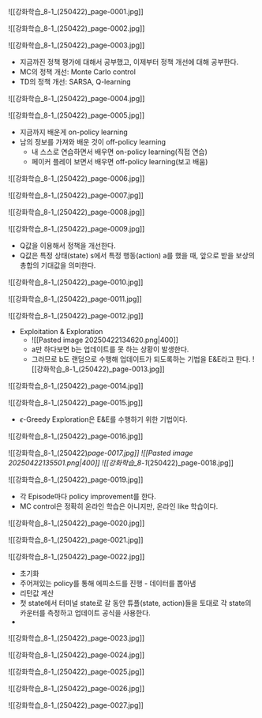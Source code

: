 ![[강화학습_8-1_(250422)_page-0001.jpg]]

![[강화학습_8-1_(250422)_page-0002.jpg]]

![[강화학습_8-1_(250422)_page-0003.jpg]]
- 지금까진 정책 평가에 대해서 공부했고, 이제부터 정책 개선에 대해 공부한다.
- MC의 정책 개선: Monte Carlo control
- TD의 정책 개선: SARSA, Q-learning

![[강화학습_8-1_(250422)_page-0004.jpg]]

![[강화학습_8-1_(250422)_page-0005.jpg]]
- 지금까지 배운게 on-policy learning
- 남의 정보를 가져와 배운 것이 off-policy learning
	- 내 스스로 연습하면서 배우면 on-policy learning(직접 연습)
	- 페이커 플레이 보면서 배우면 off-policy learning(보고 배움)

![[강화학습_8-1_(250422)_page-0006.jpg]]

![[강화학습_8-1_(250422)_page-0007.jpg]]

![[강화학습_8-1_(250422)_page-0008.jpg]]

![[강화학습_8-1_(250422)_page-0009.jpg]]
- Q값을 이용해서 정책을 개선한다.
- Q값은 특정 상태(state) s에서 특정 행동(action) a를 했을 때, 앞으로 받을 보상의 총합의 기대값을 의미한다.

![[강화학습_8-1_(250422)_page-0010.jpg]]

![[강화학습_8-1_(250422)_page-0011.jpg]]

![[강화학습_8-1_(250422)_page-0012.jpg]]
- Exploitation & Exploration
	- ![[Pasted image 20250422134620.png|400]]
	- a만 하다보면 b는 업데이트를 못 하는 상황이 발생한다.
	- 그러므로 b도 랜덤으로 수행해 업데이트가 되도록하는 기법을 E&E라고 한다.
![[강화학습_8-1_(250422)_page-0013.jpg]]

![[강화학습_8-1_(250422)_page-0014.jpg]]



![[강화학습_8-1_(250422)_page-0015.jpg]]
- $\epsilon$-Greedy Exploration은 E&E를 수행하기 위한 기법이다.


![[강화학습_8-1_(250422)_page-0016.jpg]]

![[강화학습_8-1_(250422)_page-0017.jpg]]
![[Pasted image 20250422135501.png|400]]
![[강화학습_8-1_(250422)_page-0018.jpg]]

![[강화학습_8-1_(250422)_page-0019.jpg]]
- 각 Episode마다 policy improvement를 한다.
- MC control은 정확히 온라인 학습은 아니지만, 온라인 like 학습이다.

![[강화학습_8-1_(250422)_page-0020.jpg]]

![[강화학습_8-1_(250422)_page-0021.jpg]]

![[강화학습_8-1_(250422)_page-0022.jpg]]
- 초기화
- 주어져있는 policy를 통해 에피소드를 진행 - 데이터를 뽑아냄
- 리턴값 계산
- 첫 state에서 터미널 state로 갈 동안 튜플(state, action)들을 토대로 각 state의 카운터를 측정하고 업데이트 공식을 사용한다.
- 
![[강화학습_8-1_(250422)_page-0023.jpg]]

![[강화학습_8-1_(250422)_page-0024.jpg]]

![[강화학습_8-1_(250422)_page-0025.jpg]]

![[강화학습_8-1_(250422)_page-0026.jpg]]

![[강화학습_8-1_(250422)_page-0027.jpg]]